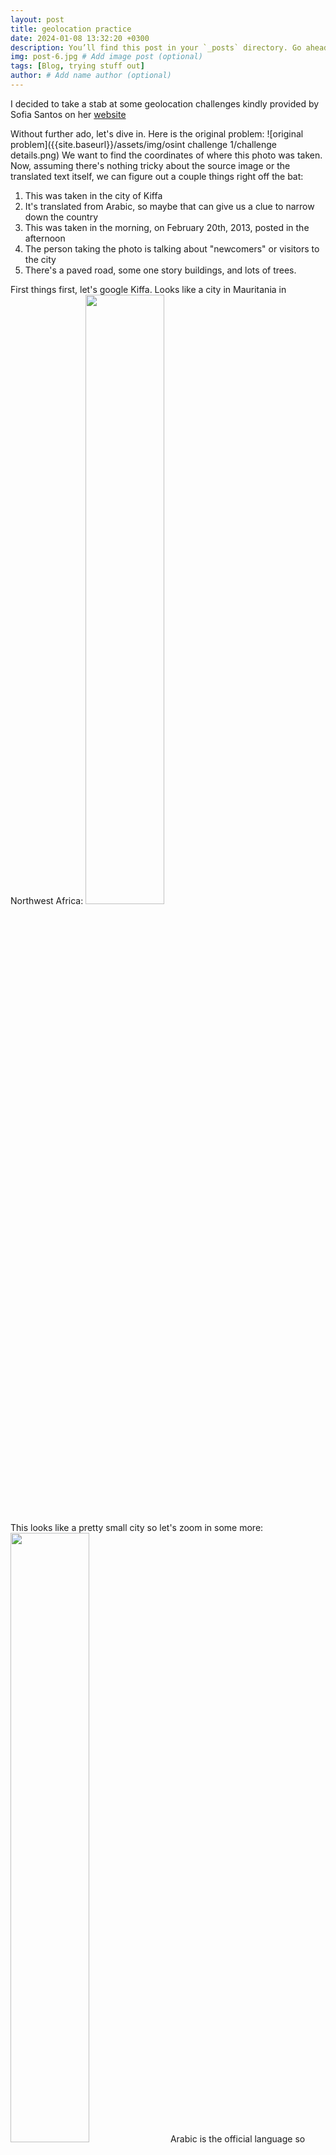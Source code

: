 ```yaml
---
layout: post
title: geolocation practice
date: 2024-01-08 13:32:20 +0300
description: You’ll find this post in your `_posts` directory. Go ahead and edit it and re-build the site to see your changes. # Add post description (optional)
img: post-6.jpg # Add image post (optional)
tags: [Blog, trying stuff out]
author: # Add name author (optional)
---
```


I decided to take a stab at some geolocation challenges kindly provided by Sofia Santos on her [website](https://gralhix.com/list-of-osint-exercises/)

Without further ado, let's dive in. 
Here is the original problem: 
![original problem]({{site.baseurl}}/assets/img/osint challenge 1/challenge details.png)
We want to find the coordinates of where this photo was taken. Now, assuming there's nothing tricky about the source image or the translated text itself, we can figure out a couple things right off the bat: 
1. This was taken in the city of Kiffa
2. It's translated from Arabic, so maybe that can give us a clue to narrow down the country
3. This was taken in the morning, on February 20th, 2013, posted in the afternoon
4. The person taking the photo is talking about "newcomers" or visitors to the city
5. There's a paved road, some one story buildings, and lots of trees. 

First things first, let's google Kiffa. Looks like a city in Mauritania in Northwest Africa:
<img src="{{site.baseurl}}/assets/img/osint challenge 1/kiffa google maps_zoomout.png" width="50%">

This looks like a pretty small city so let's zoom in some more: 
<img src="{{site.baseurl}}/assets/img/osint challenge 1/kiffa google maps.png" width="50%">
Arabic is the official language so seems like we're in the right place. 

Let's narrow it down. There are only a few major roads in Kiffa (marked in yellow) and unfortunately no streetview. If we zoom in further, most of them are not paved. For instance, if we zoom into this road:
<img src="{{site.baseurl}}/assets/img/osint challenge 1/kiffa google maps_zoom into road.png" width="50%">

It looks like only the four major ones have asphalt: <img src="{{site.baseurl}}/assets/img/osint challenge 1/paved roads.png" width="50%">
This photo was taken in the morning, so the sun is fairly low on the horizon and almost directly in the east. The person is likely located on a paved road which goes north-south, and is facing south. There are only three of those which narrows things down significantly!

We also have some trees in the background of the photo. This seems to be a very arid landscape but there are pockets of green in and around the city. Let's take a closer look. 
In the northwest corner, we have the road going north-south and a lake with some green around it but it's fairly sparse:
<img src="{{site.baseurl}}/assets/img/osint challenge 1/not enough trees.png" width="50%">
Probably not our location. 

The southern-most road crosses a river with a lot more green. Maybe that's our spot?
If we zoom in there <img src="{{site.baseurl}}/assets/img/osint challenge 1/kiffa google maps_zoominsouth.png" width="50%">
it looks promising: <img src="{{site.baseurl}}/assets/img/osint challenge 1/trees and hotel.png" width="50%">
There's even a hotel which might fit with our photographer talking about "newcomers". 

Since there's no streetview, I switched to GoogleEarth to verify the location. Here, I can rotate the whole map so that I'm facing south like the photographer: 
![kiffa googleearth]({{site.baseurl}}/assets/img/osint challenge 1/kiffa north south roads.png). Since this photo was taken in 2013, I can also play around with historical satelite images.

If I find and zoom into that same road with the trees and the river, I can see this: 
![kiffa googleearth]({{site.baseurl}}/assets/img/osint challenge 1/kiffa final loc.png).
If we zoom in even more and scroll through the time of day to look at shadows, we can see
![kiffa googleearth]({{site.baseurl}}/assets/img/osint challenge 1/kiffa final loc zoom.png).
a paved road with low buildings a bit further away from the road, telephone poles along the side, large trees behind the building across the street, and trees in the near distance. Looks like the spot!

One final check, this image was taken 11/26/2010 so just to make sure all this still looked the same in 2013, we can look at the next time this place was imaged (7/19/2013) and verify the buildings and trees are still there:
![kiffa googleearth]({{site.baseurl}}/assets/img/osint challenge 1/kiffa final loc_verify date.png).

> Thanks to Sofia for a fun exercise and the video walkthrough! Hopefully the photographer isn't too weirded out by random people all over the world geolocating their 11-year-old twitter post :) 


